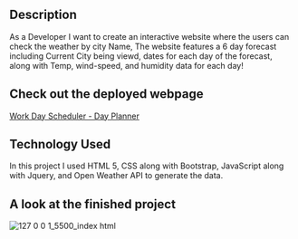<Weather-App>


## Description

As a Developer I want to create an interactive website where the users can check the weather by city Name, The website features a 6 day forecast including Current City being viewd, 
dates for each day of the forecast, along with Temp, wind-speed, and humidity data for each day!

## Check out the deployed webpage

[Work Day Scheduler - Day Planner](https://annac0rmier.github.io/weather-app/)


## Technology Used

In this project I used HTML 5, CSS along with Bootstrap, JavaScript along with Jquery, and Open Weather API to generate the data.


## A look at the finished project

![127 0 0 1_5500_index html](https://github.com/AnnaC0rmier/weather-app/assets/149715329/6c2ba0f5-cb01-46fd-bb9d-68ecf8544327)
